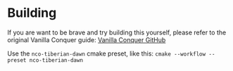 # Building

If you are want to be brave and try building this yourself, please refer to the original Vanilla Conquer guide: [Vanilla Conquer GitHub](https://github.com/TheAssemblyArmada/Vanilla-Conquer/wiki/Compiling-Vanilla-Conquer)

Use the `nco-tiberian-dawn` cmake preset, like this: `cmake --workflow --preset nco-tiberian-dawn`
